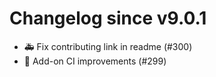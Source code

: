 # Changelog since v9.0.1
- 🚑 Fix contributing link in readme (#300) 
- 🚀 Add-on CI improvements (#299) 
